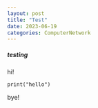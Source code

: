 ```yaml
---
layout: post
title: "Test"
date: 2023-06-19
categories: ComputerNetwork
---
```


<!-- prettier-ignore-start -->
##### testing
hi!  

    print("hello")  

bye!  

<!-- prettier-ignore-end -->
